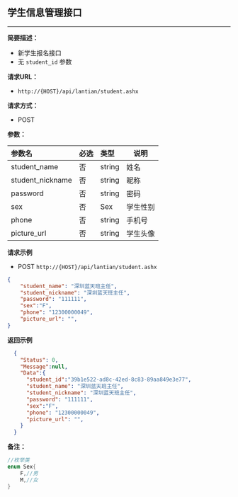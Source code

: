 ## 学生信息管理接口
--------------------
**简要描述：** 

- 新学生报名接口
- 无 `student_id` 参数

**请求URL：** 
- `http://{HOST}/api/lantian/student.ashx`
  
**请求方式：**
- POST

**参数：** 

|参数名|必选|类型|说明|
|:----    |:---|:----- |-----   |
|student_name    |否  |string |姓名   |
|student_nickname    |否  |string |昵称   |
|password    |否  |string |密码   |
|sex    |否  |Sex |学生性别   |
|phone    |否  |string |手机号   |
|picture_url    |否  |string |学生头像   |

**请求示例**

- POST `http://{HOST}/api/lantian/student.ashx`
``` json
{
    "student_name": "深圳蓝天班主任",
    "student_nickname": "深圳蓝天班主任",
    "password": "111111",
    "sex":"F",
    "phone": "12300000049",
    "picture_url": "",
}
```

**返回示例**

``` json
  {
    "Status": 0,
    "Message":null,
    "Data":{
      "student_id":"39b1e522-ad8c-42ed-8c83-89aa849e3e77",
      "student_name": "深圳蓝天班主任",
      "student_nickname": "深圳蓝天班主任",
      "password": "111111",
      "sex":"F",
      "phone": "12300000049",
      "picture_url": "",
    }
  }
```

**备注：** 
``` csharp
//枚举类
enum Sex{
    F,//男
    M,//女
}
```